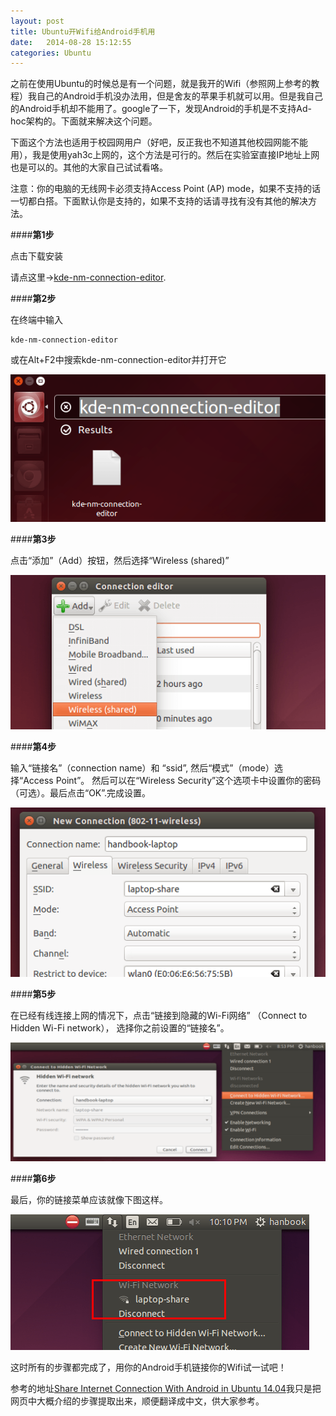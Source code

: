 ```yaml
---
layout: post
title: Ubuntu开Wifi给Android手机用
date:   2014-08-28 15:12:55
categories: Ubuntu
---
```


之前在使用Ubuntu的时候总是有一个问题，就是我开的Wifi（参照网上参考的教程）我自己的Android手机没办法用，但是舍友的苹果手机就可以用。但是我自己的Android手机却不能用了。google了一下，发现Android的手机是不支持Ad-hoc架构的。下面就来解决这个问题。

下面这个方法也适用于校园网用户（好吧，反正我也不知道其他校园网能不能用），我是使用yah3c上网的，这个方法是可行的。然后在实验室直接IP地址上网也是可以的。其他的大家自己试试看咯。

注意：你的电脑的无线网卡必须支持Access Point (AP) mode，如果不支持的话一切都白搭。下面默认你是支持的，如果不支持的话请寻找有没有其他的解决方法。

####<b>第1步</b>

点击下载安装

请点这里→[kde-nm-connection-editor](apt://plasma-nm).

####<b>第2步</b>

在终端中输入

    kde-nm-connection-editor

或在Alt+F2中搜索kde-nm-connection-editor并打开它

![kde-connect-manager](/photo/Build-Wifi-For-Andoid/kde-connect-manager.png)

####<b>第3步</b>

点击“添加”（Add）按钮，然后选择“Wireless (shared)”

![create-wireless-point](/photo/Build-Wifi-For-Andoid/create-wireless-point.png)

####<b>第4步</b>

输入“链接名”（connection name）和 “ssid”, 然后“模式”（mode）选择“Access Point”。 然后可以在“Wireless Security”这个选项卡中设置你的密码（可选）。最后点击“OK”.完成设置。

![create-wireless-point1](/photo/Build-Wifi-For-Andoid/create-wireless-point1.png)

####<b>第5步</b>

在已经有线连接上网的情况下，点击“链接到隐藏的Wi-Fi网络” （Connect to Hidden Wi-Fi network）， 选择你之前设置的“链接名”。

![connect-to-wireless](/photo/Build-Wifi-For-Andoid/connect-to-wireless.png)

####<b>第6步</b>

最后，你的链接菜单应该就像下图这样。

![wifi-hotspot-connected](/photo/Build-Wifi-For-Andoid/wifi-hotspot-connected.png)

这时所有的步骤都完成了，用你的Android手机链接你的Wifi试一试吧！

参考的地址[Share Internet Connection With Android in Ubuntu 14.04](http://ubuntuhandbook.org/index.php/2014/06/share-internet-with-android-ubuntu-1404/)我只是把网页中大概介绍的步骤提取出来，顺便翻译成中文，供大家参考。
